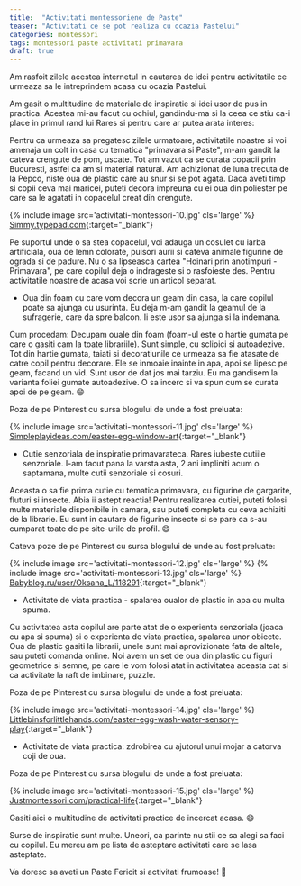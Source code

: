 ```yaml
---
title:  "Activitati montessoriene de Paste"
teaser: "Activitati ce se pot realiza cu ocazia Pastelui"
categories: montessori
tags: montessori paste activitati primavara
draft: true
---
```

Am rasfoit zilele acestea internetul in cautarea de idei pentru activitatile ce urmeaza sa le intreprindem acasa cu ocazia Pastelui.

Am gasit o multitudine de materiale de inspiratie si idei usor de pus in practica.
Acestea mi-au facut cu ochiul, gandindu-ma si la ceea ce stiu ca-i place in primul rand lui Rares si pentru care ar putea arata interes:

Pentru ca urmeaza sa pregatesc zilele urmatoare, activitatile noastre si voi amenaja un colt in casa cu tematica "primavara si Paste", m-am gandit la cateva crengute de pom, uscate. Tot am vazut ca se curata copacii prin Bucuresti, astfel ca am si material natural. Am achizionat de luna trecuta de la Pepco, niste oua de plastic care au snur si se pot agata.
Daca aveti timp si copii ceva mai maricei, puteti decora impreuna cu ei oua din poliester pe care sa le agatati in copacelul creat din crengute.

{% include image src='activitati-montessori-10.jpg' cls='large' %}
[Simmy.typepad.com](http://simmy.typepad.com){:target="_blank"}

Pe suportul unde o sa stea copacelul, voi adauga un cosulet cu iarba artificiala, oua de lemn colorate, puisori aurii si cateva animale figurine de ograda si de padure.
Nu o sa lipseasca cartea "Hoinari prin anotimpuri - Primavara", pe care copilul deja o indrageste si o rasfoieste des.
Pentru activitatile noastre de acasa voi scrie un articol separat.

- Oua din foam cu care vom decora un geam din casa, la care copilul poate sa ajunga cu usurinta.
Eu deja m-am gandit la geamul de la sufragerie, care da spre balcon. Ii este usor sa ajunga si la indemana.

Cum procedam: Decupam ouale din foam (foam-ul este o hartie gumata pe care o gasiti cam la toate librariile). Sunt simple, cu sclipici si autoadezive.
Tot din hartie gumata, taiati si decoratiunile ce urmeaza sa fie atasate de catre copil pentru decorare.
Ele se inmoaie inainte in apa, apoi se lipesc pe geam, facand un vid. Sunt usor de dat jos mai tarziu. Eu ma gandisem la varianta foliei gumate autoadezive. O sa incerc si va spun cum se curata apoi de pe geam. :smile:

Poza de pe Pinterest cu sursa blogului de unde a fost preluata:

{% include image src='activitati-montessori-11.jpg' cls='large' %}
[Simpleplayideas.com/easter-egg-window-art](http://www.simpleplayideas.com/easter-egg-window-art){:target="_blank"}


- Cutie senzoriala de inspiratie primavarateca. Rares iubeste cutiile senzoriale. I-am facut pana la varsta asta, 2 ani impliniti acum o saptamana, multe cutii senzoriale si cosuri.

Aceasta o sa fie prima cutie cu tematica primavara, cu figurine de gargarite, fluturi si insecte. Abia ii astept reactia!
Pentru realizarea cutiei, puteti folosi multe materiale disponibile in camara, sau puteti completa cu ceva achiziti de la librarie.
Eu sunt in cautare de figurine insecte si se pare ca s-au cumparat toate de pe site-urile de profil. :smile:

Cateva poze de pe Pinterest cu sursa blogului de unde au fost preluate:

{% include image src='activitati-montessori-12.jpg' cls='large' %}
{% include image src='activitati-montessori-13.jpg' cls='large' %}
[Babyblog.ru/user/Oksana_L/118291](https://babyblog.ru/user/Oksana_L/118291){:target="_blank"}


- Activitate de viata practica - spalarea oualor de plastic in apa cu multa spuma.

Cu activitatea asta copilul are parte atat de o experienta senzoriala (joaca cu apa si spuma) si o experienta de viata practica, spalarea unor obiecte.
Oua de plastic gasiti la librarii, unele sunt mai aprovizionate fata de altele, sau puteti comanda online.
Noi avem un set de oua din plastic cu figuri geometrice si semne, pe care le vom folosi atat in activitatea aceasta cat si ca activitate la raft de imbinare, puzzle.

Poza de pe Pinterest cu sursa blogului de unde a fost preluata:

{% include image src='activitati-montessori-14.jpg' cls='large' %}
[Littlebinsforlittlehands.com/easter-egg-wash-water-sensory-play](http://littlebinsforlittlehands.com/easter-egg-wash-water-sensory-play){:target="_blank"}


- Activitate de viata practica: zdrobirea cu ajutorul unui mojar a catorva coji de oua.

Poza de pe Pinterest cu sursa blogului de unde a fost preluata:

{% include image src='activitati-montessori-15.jpg' cls='large' %}
[Justmontessori.com/practical-life](http://www.justmontessori.com/practical-life){:target="_blank"}

Gasiti aici o multitudine de activitati practice de incercat acasa. :smile:


Surse de inspiratie sunt multe. Uneori, ca parinte nu stii ce sa alegi sa faci cu copilul. Eu mereu am pe lista de asteptare activitati care se lasa asteptate.

Va doresc sa aveti un Paste Fericit si activitati frumoase! :sunflower:
